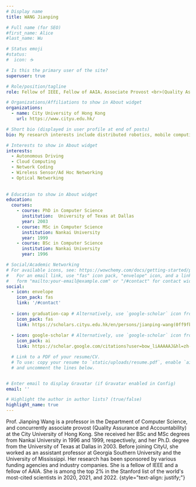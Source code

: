 ```yaml
---
# Display name
title: WANG Jianping 

# Full name (for SEO)
#first_name: Alice
#last_name: Wu

# Status emoji
#status:
#  icon: ☕️

# Is this the primary user of the site?
superuser: true

# Role/position/tagline
role: Fellow of IEEE, Fellow of AAIA，Associate Provost <br>(Quality Assurance and Accountability)

# Organizations/Affiliations to show in About widget
organizations:
  - name: City University of Hong Kong
    url: https://www.cityu.edu.hk/

# Short bio (displayed in user profile at end of posts)
bio: My research interests include distributed robotics, mobile computing and programmable matter.

# Interests to show in About widget
interests:
  - Autonomous Driving
  - Cloud Computing
  - Network Coding
  - Wireless Sensor/Ad Hoc Networking
  - Optical Networking
  
  
# Education to show in About widget
education:
  courses:
    - course: PhD in Computer Science
      institution:  University of Texas at Dallas
      year: 2003
    - course: MSc in Computer Science
      institution: Nankai University
      year: 1999
    - course: BSc in Computer Science
      institution: Nankai University
      year: 1996

# Social/Academic Networking
# For available icons, see: https://wowchemy.com/docs/getting-started/page-builder/#icons
#   For an email link, use "fas" icon pack, "envelope" icon, and a link in the
#   form "mailto:your-email@example.com" or "/#contact" for contact widget.
social:
  - icon: envelope
    icon_pack: fas
    link: '/#contact'
    
  - icon: graduation-cap # Alternatively, use `google-scholar` icon from `ai` icon pack
    icon_pack: fas
    link: https://scholars.cityu.edu.hk/en/persons/jianping-wang(0ff9fbf8-eeb5-4061-bcaf-029e3f282463).html
    
  - icon: google-scholar # Alternatively, use `google-scholar` icon from `ai` icon pack
    icon_pack: ai
    link: https://scholar.google.com/citations?user=bow_liAAAAAJ&hl=zh-CN

  # Link to a PDF of your resume/CV.
  # To use: copy your resume to `static/uploads/resume.pdf`, enable `ai` icons in `params.yaml`,
  # and uncomment the lines below.


# Enter email to display Gravatar (if Gravatar enabled in Config)
email: ''

# Highlight the author in author lists? (true/false)
highlight_name: true
---
```


Prof. Jianping Wang is a professor in the Department of Computer Science, and concurrently associate provost (Quality Assurance and Accountability) at the City University of Hong Kong. She received her BSc and MSc degrees from Nankai University in 1996 and 1999, respectively, and her Ph.D. degree from the University of Texas at Dallas in 2003. Before joining CityU, she worked as an assistant professor at Georgia Southern University and the University of Mississippi. Her research has been sponsored by various funding agencies and industry companies. She is a fellow of IEEE and a fellow of AAIA. She is among the top 2% in the Stanford list of the world's most-cited scientists in 2020, 2021, and 2022.
{style="text-align: justify;"}

